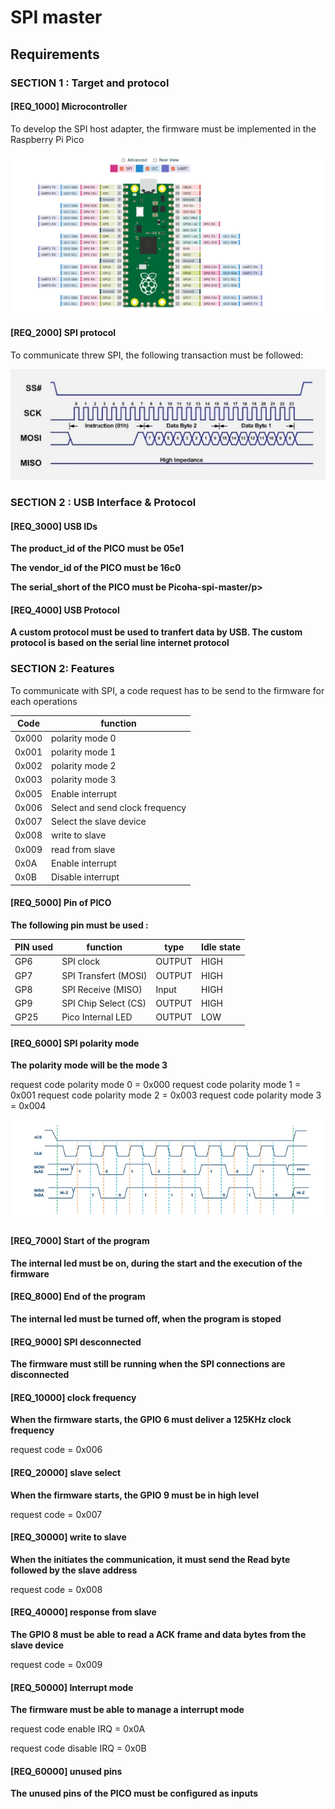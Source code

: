 # SPI master

## Requirements


### SECTION 1 : Target and protocol

#### [REQ_1000] Microcontroller

To develop the SPI host adapter, the firmware must be implemented in the Raspberry Pi Pico

![](img/pinout.png)

#### [REQ_2000] SPI protocol

To communicate threw SPI, the following transaction must be followed:  

![](img/spi.png)


### SECTION 2 : USB Interface & Protocol

#### [REQ_3000] USB IDs

**<p>The product_id of the PICO must be 05e1</p>**
**<p>The vendor_id of the PICO must be 16c0</p>**
**<p>The serial_short of the PICO must be Picoha-spi-master/p>**


#### [REQ_4000] USB Protocol

**A custom protocol must be used to tranfert data by USB. The custom protocol is based on the serial line internet protocol**



### SECTION 2: Features

To communicate with SPI, a code request has to be send to the firmware for each operations

|  Code  |   function              |
| -------      | ------------------------|     
|    0x000       |      polarity mode 0       | 
|    0x001       |  polarity mode 1  |
|    0x002       |   polarity mode 2   |  
|    0x003       |  polarity mode 3   |
|    0x005       |  Enable interrupt  |
|    0x006       |      Select and send clock frequency         | 
|    0x007       |  Select the slave device  |
|    0x008       |   write to slave   |  
|    0x009       |  read from slave  |
|    0x0A       |  Enable interrupt  |
|    0x0B       |  Disable interrupt  |

#### [REQ_5000] Pin of PICO
**The following pin must be used :**

|   PIN used   |   function              |   type | Idle state |
| -------      | ------------------------|--------|------------|          
|    GP6       |   SPI clock             | OUTPUT |   HIGH     | 
|    GP7       |  SPI Transfert (MOSI)   | OUTPUT |   HIGH     | 
|    GP8       |   SPI Receive (MISO)    | Input  |   HIGH     |   
|    GP9       |  SPI Chip Select (CS)   | OUTPUT |   HIGH     | 
|    GP25      |    Pico Internal LED    | OUTPUT |   LOW      | 


#### [REQ_6000] SPI polarity mode
**The polarity mode will be the mode 3**

request code polarity mode 0 = 0x000
request code polarity mode 1 = 0x001
request code polarity mode 2 = 0x003
request code polarity mode 3 = 0x004


![](img/spi_mode_3.png)

#### [REQ_7000] Start of the program
**The internal led must be on, during the start and the execution of the firmware**

#### [REQ_8000] End of the program
**The internal led must be turned off, when the program is stoped**

#### [REQ_9000] SPI desconnected
**The firmware must still be running when the SPI connections are disconnected**

#### [REQ_10000] clock frequency
**When the firmware starts, the GPIO 6 must deliver a 125KHz clock frequency**
<p>request code = 0x006</p>

#### [REQ_20000] slave select
**When the firmware starts, the GPIO 9 must be in high level**
<p>request code = 0x007</p>

#### [REQ_30000] write to slave
**When the initiates the communication, it must send the Read byte followed by the slave address**
<p>request code = 0x008</p>

#### [REQ_40000] response from slave
**The GPIO 8 must be able to read a ACK frame and data bytes from the slave device**
<p>request code = 0x009</p>

#### [REQ_50000] Interrupt mode
**The firmware must be able to manage a interrupt mode**
<p>request code enable IRQ = 0x0A</p>
<p>request code disable IRQ = 0x0B</p>

#### [REQ_60000] unused pins
**The unused pins of the PICO must be configured as inputs**